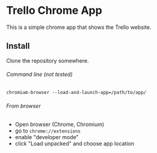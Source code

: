 # Trello Chrome App

This is a simple chrome app that shows the Trello website.

## Install

Clone the repository somewhere.

###### Command line (not tested)

```
chromium-browser --load-and-launch-app=/path/to/app/
```

###### From browser

* Open browser (Chrome, Chromium)
* go to `chrome://extensions`
* enable "developer mode"
* click "Load unpacked" and choose app location
